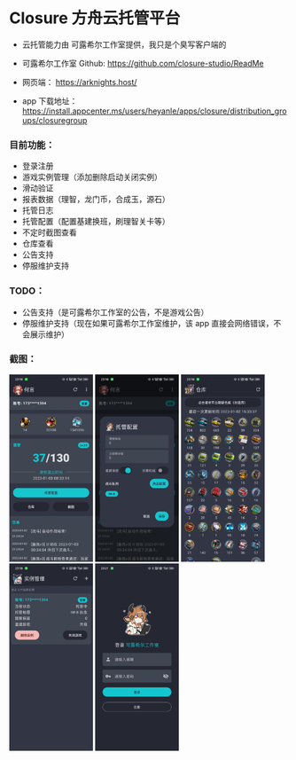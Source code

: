 
# Closure 方舟云托管平台

* 云托管能力由 可露希尔工作室提供，我只是个臭写客户端的
* 可露希尔工作室 Github: https://github.com/closure-studio/ReadMe
* 网页端： https://arknights.host/

* app 下载地址：https://install.appcenter.ms/users/heyanle/apps/closure/distribution_groups/closuregroup

### 目前功能：
* 登录注册
* 游戏实例管理（添加删除启动关闭实例）
* 滑动验证
* 报表数据（理智，龙门币，合成玉，源石）
* 托管日志
* 托管配置（配置基建换班，刷理智关卡等）
* 不定时截图查看
* 仓库查看
* 公告支持
* 停服维护支持

### TODO：
* 公告支持（是可露希尔工作室的公告，不是游戏公告）
* 停服维护支持（现在如果可露希尔工作室维护，该 app 直接会网络错误，不会展示维护）

### 截图：

<img src="./screenshot/1.jpg" width="30%" />
<img src="./screenshot/2.jpg" width="30%" />
<img src="./screenshot/3.jpg" width="30%" />
<img src="./screenshot/4.jpg" width="30%" />
<img src="./screenshot/5.jpg" width="30%" />
